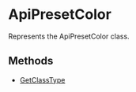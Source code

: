 # ApiPresetColor

Represents the ApiPresetColor class.

## Methods

- [GetClassType](./Methods/GetClassType.md)
